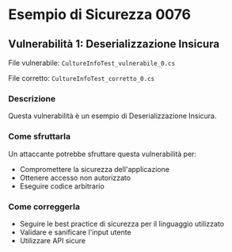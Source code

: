 # Esempio di Sicurezza 0076

## Vulnerabilità 1: Deserializzazione Insicura

File vulnerabile: `CultureInfoTest_vulnerabile_0.cs`

File corretto: `CultureInfoTest_corretto_0.cs`

### Descrizione

Questa vulnerabilità è un esempio di Deserializzazione Insicura.

### Come sfruttarla

Un attaccante potrebbe sfruttare questa vulnerabilità per:

- Compromettere la sicurezza dell'applicazione
- Ottenere accesso non autorizzato
- Eseguire codice arbitrario

### Come correggerla

- Seguire le best practice di sicurezza per il linguaggio utilizzato
- Validare e sanificare l'input utente
- Utilizzare API sicure

